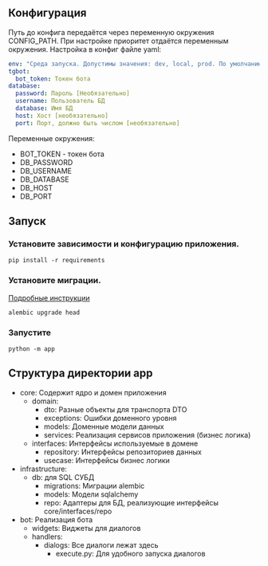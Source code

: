 ## Конфигурация
Путь до конфига передаётся через переменную окружения CONFIG_PATH.
При настройке приоритет отдаётся переменным окружения.
Настройка в конфиг файле yaml:
```yaml
env: "Среда запуска. Допустимы значения: dev, local, prod. По умолчанию local"
tgbot:
  bot_token: Токен бота 
database:
  password: Пароль [Необязательно]
  username: Пользователь БД
  database: Имя БД
  host: Хост [необязательно]
  port: Порт, должно быть числом [необязательно] 
```
Переменные окружения:
- BOT_TOKEN - токен бота
- DB_PASSWORD
- DB_USERNAME
- DB_DATABASE
- DB_HOST
- DB_PORT

## Запуск
### Установите зависимости и конфигурацию приложения.
```
pip install -r requirements
```
### Установите миграции.
[Подробные инструкции](./app/infrastructure/db/migrations/README.md)
```
alembic upgrade head
```
### Запустите
```
python -m app
```

## Структура директории app

- core: Содержит ядро и домен приложения
  - domain:
    - dto: Разные объекты для транспорта DTO
    - exceptions: Ошибки доменного уровня
    - models: Доменные модели данных
    - services: Реализация сервисов приложения (бизнес логика)
  - interfaces: Интерфейсы используемые в домене
    - repository: Интерфейсы репозиториев данных
    - usecase: Интерфейсы бизнес логики
- infrastructure:
  - db: для SQL СУБД
    - migrations: Миграции alembic
    - models: Модели sqlalchemy
    - repo: Адаптеры для БД, реализующие интерфейсы core/interfaces/repo
- bot: Реализация бота
  - widgets: Виджеты для диалогов
  - handlers:
    - dialogs: Все диалоги лежат здесь
      - execute.py: Для удобного запуска диалогов
